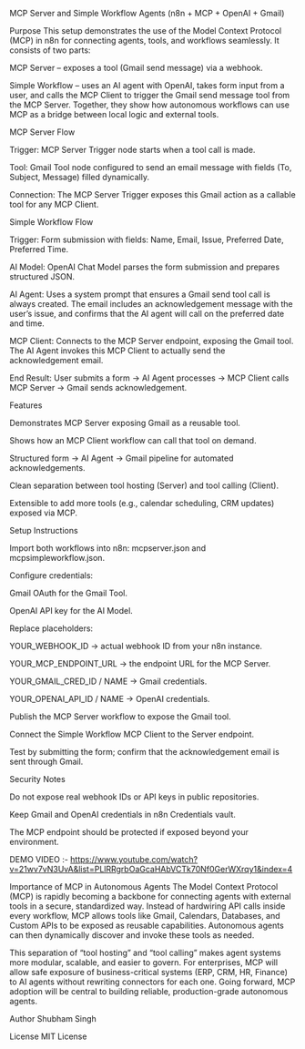 MCP Server and Simple Workflow Agents (n8n + MCP + OpenAI + Gmail)

Purpose
This setup demonstrates the use of the Model Context Protocol (MCP) in n8n for connecting agents, tools, and workflows seamlessly. It consists of two parts:

MCP Server – exposes a tool (Gmail send message) via a webhook.

Simple Workflow – uses an AI agent with OpenAI, takes form input from a user, and calls the MCP Client to trigger the Gmail send message tool from the MCP Server. Together, they show how autonomous workflows can use MCP as a bridge between local logic and external tools. 

MCP Server Flow

Trigger: MCP Server Trigger node starts when a tool call is made.

Tool: Gmail Tool node configured to send an email message with fields (To, Subject, Message) filled dynamically.

Connection: The MCP Server Trigger exposes this Gmail action as a callable tool for any MCP Client. 

Simple Workflow Flow

Trigger: Form submission with fields: Name, Email, Issue, Preferred Date, Preferred Time.

AI Model: OpenAI Chat Model parses the form submission and prepares structured JSON.

AI Agent: Uses a system prompt that ensures a Gmail send tool call is always created. The email includes an acknowledgement message with the user’s issue, and confirms that the AI agent will call on the preferred date and time.

MCP Client: Connects to the MCP Server endpoint, exposing the Gmail tool. The AI Agent invokes this MCP Client to actually send the acknowledgement email.

End Result: User submits a form → AI Agent processes → MCP Client calls MCP Server → Gmail sends acknowledgement. 

Features

Demonstrates MCP Server exposing Gmail as a reusable tool.

Shows how an MCP Client workflow can call that tool on demand.

Structured form → AI Agent → Gmail pipeline for automated acknowledgements.

Clean separation between tool hosting (Server) and tool calling (Client).

Extensible to add more tools (e.g., calendar scheduling, CRM updates) exposed via MCP.

Setup Instructions

Import both workflows into n8n: mcpserver.json and mcpsimpleworkflow.json.

Configure credentials:

Gmail OAuth for the Gmail Tool.

OpenAI API key for the AI Model.

Replace placeholders:

YOUR_WEBHOOK_ID → actual webhook ID from your n8n instance.

YOUR_MCP_ENDPOINT_URL → the endpoint URL for the MCP Server.

YOUR_GMAIL_CRED_ID / NAME → Gmail credentials.

YOUR_OPENAI_API_ID / NAME → OpenAI credentials.

Publish the MCP Server workflow to expose the Gmail tool.

Connect the Simple Workflow MCP Client to the Server endpoint.

Test by submitting the form; confirm that the acknowledgement email is sent through Gmail.

Security Notes

Do not expose real webhook IDs or API keys in public repositories.

Keep Gmail and OpenAI credentials in n8n Credentials vault.

The MCP endpoint should be protected if exposed beyond your environment.

DEMO VIDEO :- https://www.youtube.com/watch?v=21wv7vN3UvA&list=PLlRRgrbOaGcaHAbVCTk70Nf0GerWXrqy1&index=4

Importance of MCP in Autonomous Agents
The Model Context Protocol (MCP) is rapidly becoming a backbone for connecting agents with external tools in a secure, standardized way. Instead of hardwiring API calls inside every workflow, MCP allows tools like Gmail, Calendars, Databases, and Custom APIs to be exposed as reusable capabilities. Autonomous agents can then dynamically discover and invoke these tools as needed.

This separation of “tool hosting” and “tool calling” makes agent systems more modular, scalable, and easier to govern. For enterprises, MCP will allow safe exposure of business-critical systems (ERP, CRM, HR, Finance) to AI agents without rewriting connectors for each one. Going forward, MCP adoption will be central to building reliable, production-grade autonomous agents.

Author
Shubham Singh

License
MIT License
